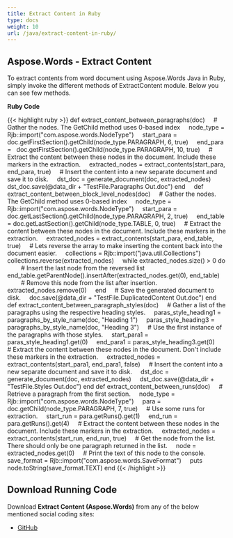 ```yaml
---
title: Extract Content in Ruby
type: docs
weight: 10
url: /java/extract-content-in-ruby/
---
```


## **Aspose.Words - Extract Content**
To extract contents from word document using Aspose.Words Java in Ruby, simply invoke the different methods of ExtractContent module. Below you can see few methods.

**Ruby Code**

{{< highlight ruby >}}
def extract_content_between_paragraphs(doc)
    # Gather the nodes. The GetChild method uses 0-based index
    node_type = Rjb::import("com.aspose.words.NodeType")
    start_para = doc.getFirstSection().getChild(node_type.PARAGRAPH, 6, true)
    end_para =   doc.getFirstSection().getChild(node_type.PARAGRAPH, 10, true)
    # Extract the content between these nodes in the document. Include these markers in the extraction.
    extracted_nodes = extract_contents(start_para, end_para, true)
    # Insert the content into a new separate document and save it to disk.
    dst_doc = generate_document(doc, extracted_nodes)
    dst_doc.save(@data_dir + "TestFile.Paragraphs Out.doc")
end    
def extract_content_between_block_level_nodes(doc)
    # Gather the nodes. The GetChild method uses 0-based index
    node_type = Rjb::import("com.aspose.words.NodeType")
    start_para = doc.getLastSection().getChild(node_type.PARAGRAPH, 2, true)
    end_table = doc.getLastSection().getChild(node_type.TABLE, 0, true)
    # Extract the content between these nodes in the document. Include these markers in the extraction.
    extracted_nodes = extract_contents(start_para, end_table, true)
    # Lets reverse the array to make inserting the content back into the document easier.
    collections = Rjb::import("java.util.Collections")
    collections.reverse(extracted_nodes)
    while extracted_nodes.size() > 0 do
        # Insert the last node from the reversed list
        end_table.getParentNode().insertAfter(extracted_nodes.get(0), end_table)
        # Remove this node from the list after insertion.
        extracted_nodes.remove(0)
    end
    # Save the generated document to disk.
    doc.save(@data_dir + "TestFile.DuplicatedContent Out.doc")
end    
def extract_content_between_paragraph_styles(doc)
    # Gather a list of the paragraphs using the respective heading styles.
    paras_style_heading1 = paragraphs_by_style_name(doc, "Heading 1")
    paras_style_heading3 = paragraphs_by_style_name(doc, "Heading 3")
    # Use the first instance of the paragraphs with those styles.
    start_para1 = paras_style_heading1.get(0)
    end_para1 = paras_style_heading3.get(0)
    # Extract the content between these nodes in the document. Don't include these markers in the extraction.
    extracted_nodes = extract_contents(start_para1, end_para1, false)
    # Insert the content into a new separate document and save it to disk.
    dst_doc = generate_document(doc, extracted_nodes)
    dst_doc.save(@data_dir + "TestFile.Styles Out.doc")
end
def extract_content_between_runs(doc)
    # Retrieve a paragraph from the first section.
    node_type = Rjb::import("com.aspose.words.NodeType")
    para = doc.getChild(node_type.PARAGRAPH, 7, true)
    # Use some runs for extraction.
    start_run = para.getRuns().get(1)
    end_run = para.getRuns().get(4)
    # Extract the content between these nodes in the document. Include these markers in the extraction.
    extracted_nodes = extract_contents(start_run, end_run, true)
    # Get the node from the list. There should only be one paragraph returned in the list.
    node = extracted_nodes.get(0)
    # Print the text of this node to the console.
    save_format = Rjb::import("com.aspose.words.SaveFormat")
    puts node.toString(save_format.TEXT)
end
{{< /highlight >}}
## **Download Running Code**
Download **Extract Content (Aspose.Words)** from any of the below mentioned social coding sites:

- [GitHub](https://github.com/aspose-words/Aspose.Words-for-Java/blob/master/Plugins/Aspose_Words_Java_for_Ruby/lib/asposewordsjavaforruby/extractcontent.rb)
